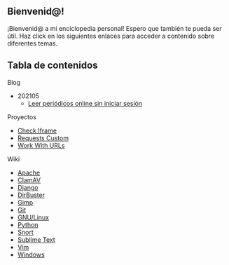 ## Bienvenid@!

¡Bienvenid@ a mi enciclopedia personal! Espero que también te pueda ser útil. Haz click en los siguientes enlaces para acceder a contenido sobre diferentes temas.

## Tabla de contenidos

Blog
- 202105
  - [Leer periódicos online sin iniciar sesión](blog/2021-05-15-leer-periodicos-online-sin-iniciar-sesion.md)

Proyectos

- [Check Iframe](projects/check-iframe/introduction.md)
- [Requests Custom](projects/requests-custom/introduction.md)
- [Work With URLs](projects/work-with-urls/introduction.md)

Wiki

- [Apache](wiki/apache/apache.md)
- [ClamAV](wiki/clamav/clamav.md)
- [Django](wiki/django/django.md)
- [DirBuster](wiki/dirbuster/dirbuster.md)
- [Gimp](wiki/gimp/gimp.md)
- [Git](wiki/git.md)
- [GNU/Linux](wiki/gnu-linux/gnu-linux.md)
- [Python](wiki/python/python.md)
- [Snort](wiki/snort/snort.md)
- [Sublime Text](wiki/sublime-text/sublime-text.md)
- [Vim](wiki/vim/vim.md)
- [Windows](wiki/windows/windows.md)

